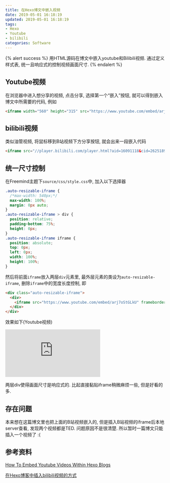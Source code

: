 ```yaml
---
title: 在Hexo博文中嵌入视频
date: 2019-05-01 16:18:19
updated: 2019-05-01 16:18:19
tags:
- Hexo
- Youtube
- bilibili
categories: Software
---
```


{% alert success %}
用HTML源码在博文中嵌入youtube和Bilibili视频. 通过定义样式表, 统一且响应式的控制视频画面尺寸.
{% endalert %}

<!--more-->

## Youtube视频

在浏览器中进入想分享的视频, 点击分享, 选择第一个“嵌入”按钮, 就可以得到嵌入博文中所需要的代码, 例如

```html
<iframe width="560" height="315" src="https://www.youtube.com/embed/arj7oStGLkU" frameborder="0" allow="accelerometer; autoplay; encrypted-media; gyroscope; picture-in-picture" allowfullscreen></iframe>
```

## bilibili视频

类似油管视频, 将鼠标移到B站视频下方分享按钮, 就会出来一段嵌入代码

```html
<iframe src="//player.bilibili.com/player.html?aid=16091118&cid=26251892&page=1" scrolling="no" border="0" frameborder="no" framespacing="0" allowfullscreen="true"> </iframe>
```

## 统一尺寸控制

在Freemind主题下`source/css/style.css`中, 加入以下选择器

```css
.auto-resizable-iframe {
  /*max-width: 540px;*/
  max-width: 100%;
  margin: 0px auto;
}
.auto-resizable-iframe > div {
  position: relative;
  padding-bottom: 75%;
  height: 0px;
}
.auto-resizable-iframe iframe {
  position: absolute;
  top: 0px;
  left: 0px;
  width: 100%;
  height: 100%;
}
```

然后将前面`iframe`放入两层`div`元素里, 最外层元素的类设为`auto-resizable-iframe`, 删除`iframe`中的宽度长度控制, 即

```html
<div class="auto-resizable-iframe">
  <div>
    <iframe src="https://www.youtube.com/embed/arj7oStGLkU" frameborder="0" allow="accelerometer; autoplay; encrypted-media; gyroscope; picture-in-picture" allowfullscreen></iframe>
  </div>
</div>
```

效果如下(Youtube视频)

<div class="auto-resizable-iframe">
  <div>
    <iframe src="https://www.youtube.com/embed/arj7oStGLkU" frameborder="0" allow="accelerometer; autoplay; encrypted-media; gyroscope; picture-in-picture" allowfullscreen></iframe>
  </div>
</div>

两层div使得画面尺寸是响应式的. 比起直接黏贴iframe稍微麻烦一些, 但是好看的多.

## 存在问题

本来想在这篇博文里也把上面的B站视频嵌入的, 但是插入B站视频的iframe后本地server查看, 发现两个视频都是TED. 问题原因不是很清楚. 所以暂时一篇博文只能插入一个视频了 :(

## 参考资料

[How To Embed Youtube Videos Within Hexo Blogs](http://www.tangycode.com/How-To-Embed-Youtube-Videos-Within-Hexo-Blogs/)

[在Hexo博客中插入bilibili视频的方式](https://anywaywillgo.github.io/post/writing/hexo/embed-bilibili-video-in-hexo/)
